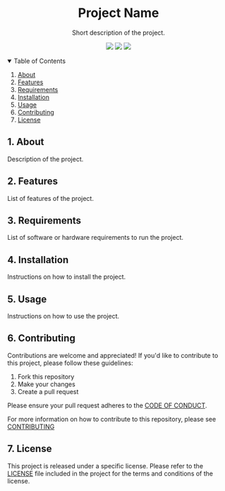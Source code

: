 <h1 align="center">Project Name</h1>
<p align="center">Short description of the project.</p>

<p align="center">
<!-- <img src="https://img.shields.io/badge/<LABEL>-<MESSAGE>-<COLOR>?style=<STYLE>&logo=<LOGO>"/> -->
<img src="https://img.shields.io/badge/html-5-red?style=flat&logo=html5"/>
<img src="https://img.shields.io/badge/CSS-3-blue?style=flat&logo=css3"/>
<img src="https://img.shields.io/badge/Javascript-ES6-yellow?style=Flat&logo=javascript"/>
</p>

<details open>
<summary>Table of Contents</summary>

1. [About](#about)
2. [Features](#features)
3. [Requirements](#requirements)
4. [Installation](#installation)
5. [Usage](#usage)
6. [Contributing](#contributing)
7. [License](#license)

</details>

## 1. About

Description of the project.
<!-- example: A web application that allows users to create and manage their own to-do lists. -->

## 2. Features

List of features of the project.
<!-- example:
- The ability to add tasks to a to-do list
- The ability to delete tasks from a to-do list
- The ability to mark tasks as complete
- The ability to view all tasks at once -->

## 3. Requirements

List of software or hardware requirements to run the project.
<!-- example:
- A modern web browser like Google Chrome, Mozilla Firefox, or Microsoft Edge -->

## 4. Installation

Instructions on how to install the project.
<!-- example:
To install the project:

1. Download the source code from the repository
2. Open the `index.html` file in your web browser -->

## 5. Usage

Instructions on how to use the project.
<!-- example:
To use the application:

1. Add tasks to the to-do list using the input field and buttons
2. Mark tasks as complete by clicking the checkbox
3. Delete tasks by clicking the "Delete" button -->

## 6. Contributing

Contributions are welcome and appreciated! If you'd like to contribute to this project, please follow these guidelines:

1. Fork this repository
2. Make your changes
3. Create a pull request

Please ensure your pull request adheres to the [CODE OF CONDUCT](CODE_OF_CONDUCT.md).

For more information on how to contribute to this repository, please see [CONTRIBUTING](CONTRIBUTING.md)

## 7. License

This project is released under a specific license. Please refer to the [LICENSE](LICENSE) file included in the project for the terms and conditions of the license.
